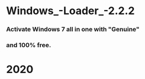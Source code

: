 # Windows_-Loader_-2.2.2
### Activate Windows 7 all in one with "Genuine"
### and 100% free.
# 2020
